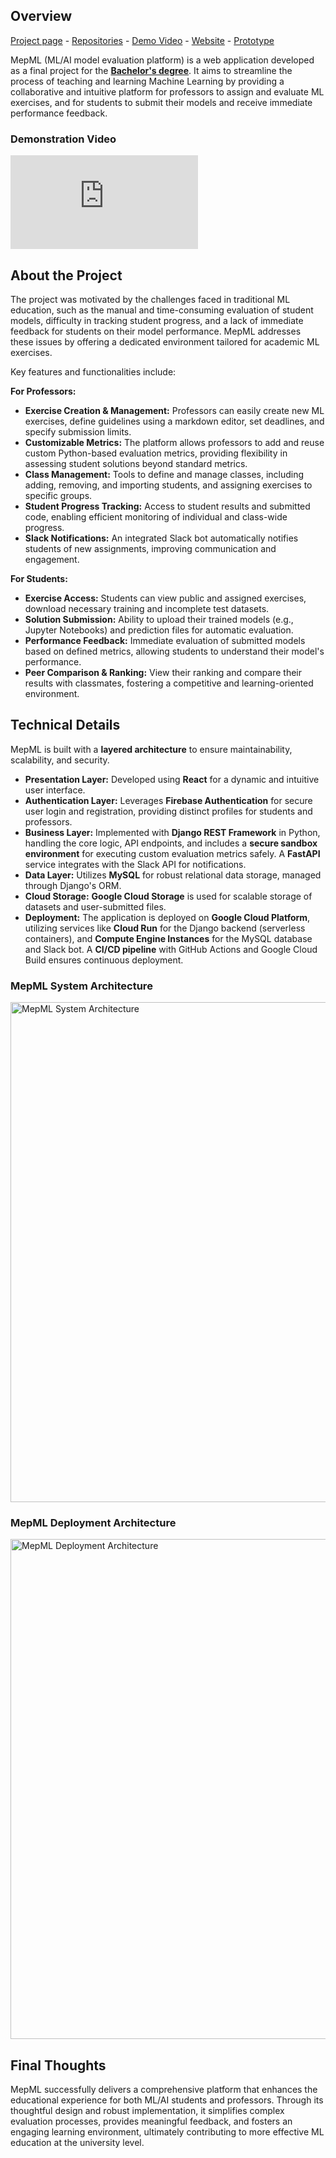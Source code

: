 ## Overview

[Project page](https://mep-org.github.io/website-for-communication/) - [Repositories](https://github.com/orgs/MEP-org/repositories) - [Demo Video](https://youtu.be/vz1BaUeZsS8?si=QLGkIk4V0qoEDXSE) - [Website](https://mepml.pages.dev/) - [Prototype](https://mep-org.github.io/Prototype/)

MepML (ML/AI model evaluation platform) is a web application developed as a final project for the [**Bachelor's degree**](/recognition/bachelors). It aims to streamline the process of teaching and learning Machine Learning by providing a collaborative and intuitive platform for professors to assign and evaluate ML exercises, and for students to submit their models and receive immediate performance feedback.

### Demonstration Video

<iframe class="aspect-video rounded-lg border-2 max-w-[800px]" src="https://www.youtube.com/embed/vz1BaUeZsS8?si=HlhozhA-2Law_sug" title="YouTube video player" frameborder="0" allow="accelerometer; autoplay; clipboard-write; encrypted-media; gyroscope; picture-in-picture; web-share" referrerpolicy="strict-origin-when-cross-origin" allowfullscreen></iframe>

## About the Project

The project was motivated by the challenges faced in traditional ML education, such as the manual and time-consuming evaluation of student models, difficulty in tracking student progress, and a lack of immediate feedback for students on their model performance. MepML addresses these issues by offering a dedicated environment tailored for academic ML exercises.

Key features and functionalities include:

**For Professors:**
*   **Exercise Creation & Management:** Professors can easily create new ML exercises, define guidelines using a markdown editor, set deadlines, and specify submission limits.
*   **Customizable Metrics:** The platform allows professors to add and reuse custom Python-based evaluation metrics, providing flexibility in assessing student solutions beyond standard metrics.
*   **Class Management:** Tools to define and manage classes, including adding, removing, and importing students, and assigning exercises to specific groups.
*   **Student Progress Tracking:** Access to student results and submitted code, enabling efficient monitoring of individual and class-wide progress.
*   **Slack Notifications:** An integrated Slack bot automatically notifies students of new assignments, improving communication and engagement.

**For Students:**
*   **Exercise Access:** Students can view public and assigned exercises, download necessary training and incomplete test datasets.
*   **Solution Submission:** Ability to upload their trained models (e.g., Jupyter Notebooks) and prediction files for automatic evaluation.
*   **Performance Feedback:** Immediate evaluation of submitted models based on defined metrics, allowing students to understand their model's performance.
*   **Peer Comparison & Ranking:** View their ranking and compare their results with classmates, fostering a competitive and learning-oriented environment.

## Technical Details

MepML is built with a **layered architecture** to ensure maintainability, scalability, and security.

*   **Presentation Layer:** Developed using **React** for a dynamic and intuitive user interface.
*   **Authentication Layer:** Leverages **Firebase Authentication** for secure user login and registration, providing distinct profiles for students and professors.
*   **Business Layer:** Implemented with **Django REST Framework** in Python, handling the core logic, API endpoints, and includes a **secure sandbox environment** for executing custom evaluation metrics safely. A **FastAPI** service integrates with the Slack API for notifications.
*   **Data Layer:** Utilizes **MySQL** for robust relational data storage, managed through Django's ORM.
*   **Cloud Storage:** **Google Cloud Storage** is used for scalable storage of datasets and user-submitted files.
*   **Deployment:** The application is deployed on **Google Cloud Platform**, utilizing services like **Cloud Run** for the Django backend (serverless containers), and **Compute Engine Instances** for the MySQL database and Slack bot. A **CI/CD pipeline** with GitHub Actions and Google Cloud Build ensures continuous deployment.

### MepML System Architecture
<img class="bg-white" src="/files/projects/mepml/architecture.png" alt="MepML System Architecture" width="800" />

### MepML Deployment Architecture
<img src="/files/projects/mepml/deployment.png" alt="MepML Deployment Architecture" width="800" />

## Final Thoughts

MepML successfully delivers a comprehensive platform that enhances the educational experience for both ML/AI students and professors. Through its thoughtful design and robust implementation, it simplifies complex evaluation processes, provides meaningful feedback, and fosters an engaging learning environment, ultimately contributing to more effective ML education at the university level.